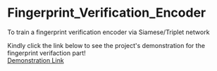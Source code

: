 # Fingerprint_Verification_Encoder
To train a fingerprint verification encoder via Siamese/Triplet network

Kindly click the link below to see the project's demonstration for the fingerprint verifaction part! <br>
[Demonstration Link](https://www.youtube.com/watch?v=z5eb6lPQgg4&t=155s)
